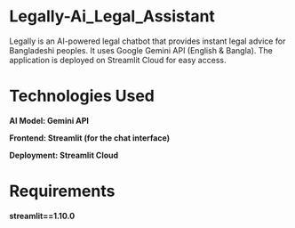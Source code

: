 # Legally-Ai_Legal_Assistant

Legally is an AI-powered legal chatbot that provides instant legal advice for Bangladeshi peoples. It uses Google Gemini API (English & Bangla). The application is deployed on Streamlit Cloud for easy access.

# Technologies Used
**AI Model: Gemini API**

**Frontend: Streamlit (for the chat interface)**

**Deployment: Streamlit Cloud**

# Requirements
**streamlit==1.10.0**

